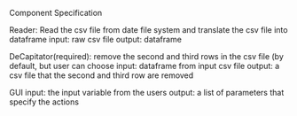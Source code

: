 Component Specification


Reader: Read the csv file from date file system and translate the csv file into dataframe
	input: raw csv file
	output: dataframe

 
DeCapitator(required): remove the second and third rows in the csv file (by default, but user can choose
input: dataframe from input csv file
output: a csv file that the second and third row are removed


GUI
input: the input variable from the users
output: a list of parameters that specify the actions
